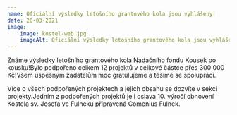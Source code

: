 ```yaml
---
name: Oficiální výsledky letošního grantového kola jsou vyhlášeny!
date: 26-03-2021
image:
    image: kostel-web.jpg
    imageAlt: Oficiální výsledky letošního grantového kola jsou vyhlášeny!
---
```

Známe výsledky letošního grantového kola Nadačního fondu Kousek po kousku!Bylo podpořeno celkem 12 projektů v celkové částce přes 300 000 Kč!Všem úspěšným žadatelům moc gratulujeme a těšíme se spolupráci.

Více o všech podpořených projektech a jejich obsahu se dozvíte v sekci projekty.Jedním z podpořených projektů je i oslava 10. výročí obnovení Kostela sv. Josefa ve Fulneku připravená Comenius Fulnek.
